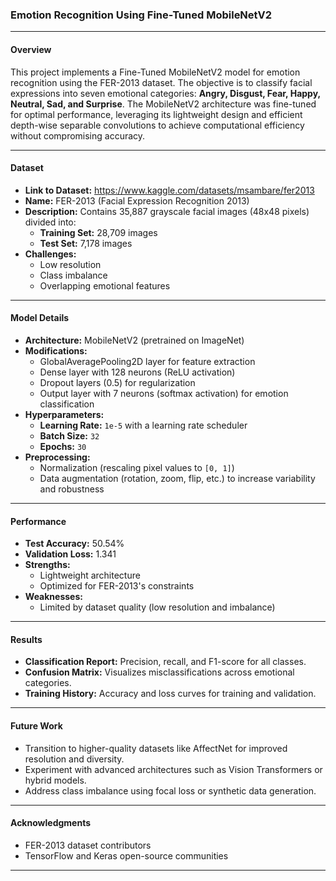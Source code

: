 ### **Emotion Recognition Using Fine-Tuned MobileNetV2**

---

#### **Overview**
This project implements a Fine-Tuned MobileNetV2 model for emotion recognition using the FER-2013 dataset. The objective is to classify facial expressions into seven emotional categories: **Angry, Disgust, Fear, Happy, Neutral, Sad, and Surprise**. The MobileNetV2 architecture was fine-tuned for optimal performance, leveraging its lightweight design and efficient depth-wise separable convolutions to achieve computational efficiency without compromising accuracy.

---

#### **Dataset**
- **Link to Dataset:** https://www.kaggle.com/datasets/msambare/fer2013
- **Name:** FER-2013 (Facial Expression Recognition 2013)
- **Description:** Contains 35,887 grayscale facial images (48x48 pixels) divided into:
  - **Training Set:** 28,709 images
  - **Test Set:** 7,178 images
- **Challenges:**
  - Low resolution
  - Class imbalance
  - Overlapping emotional features

---

#### **Model Details**
- **Architecture:** MobileNetV2 (pretrained on ImageNet)
- **Modifications:**
  - GlobalAveragePooling2D layer for feature extraction
  - Dense layer with 128 neurons (ReLU activation)
  - Dropout layers (0.5) for regularization
  - Output layer with 7 neurons (softmax activation) for emotion classification
- **Hyperparameters:**
  - **Learning Rate:** `1e-5` with a learning rate scheduler
  - **Batch Size:** `32`
  - **Epochs:** `30`
- **Preprocessing:**
  - Normalization (rescaling pixel values to `[0, 1]`)
  - Data augmentation (rotation, zoom, flip, etc.) to increase variability and robustness

---

#### **Performance**
- **Test Accuracy:** 50.54%
- **Validation Loss:** 1.341
- **Strengths:**
  - Lightweight architecture
  - Optimized for FER-2013's constraints
- **Weaknesses:**
  - Limited by dataset quality (low resolution and imbalance)

---

#### **Results**
- **Classification Report:** Precision, recall, and F1-score for all classes.
- **Confusion Matrix:** Visualizes misclassifications across emotional categories.
- **Training History:** Accuracy and loss curves for training and validation.

---

#### **Future Work**
- Transition to higher-quality datasets like AffectNet for improved resolution and diversity.
- Experiment with advanced architectures such as Vision Transformers or hybrid models.
- Address class imbalance using focal loss or synthetic data generation.

---

#### **Acknowledgments**
- FER-2013 dataset contributors
- TensorFlow and Keras open-source communities

---
